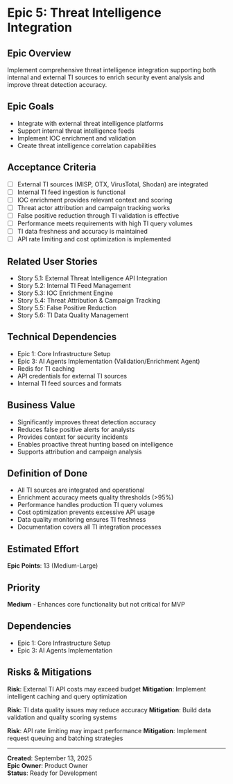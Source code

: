 # Epic 5: Threat Intelligence Integration

## Epic Overview
Implement comprehensive threat intelligence integration supporting both internal and external TI sources to enrich security event analysis and improve threat detection accuracy.

## Epic Goals
- Integrate with external threat intelligence platforms
- Support internal threat intelligence feeds
- Implement IOC enrichment and validation
- Create threat intelligence correlation capabilities

## Acceptance Criteria
- [ ] External TI sources (MISP, OTX, VirusTotal, Shodan) are integrated
- [ ] Internal TI feed ingestion is functional
- [ ] IOC enrichment provides relevant context and scoring
- [ ] Threat actor attribution and campaign tracking works
- [ ] False positive reduction through TI validation is effective
- [ ] Performance meets requirements with high TI query volumes
- [ ] TI data freshness and accuracy is maintained
- [ ] API rate limiting and cost optimization is implemented

## Related User Stories
- Story 5.1: External Threat Intelligence API Integration
- Story 5.2: Internal TI Feed Management
- Story 5.3: IOC Enrichment Engine
- Story 5.4: Threat Attribution & Campaign Tracking
- Story 5.5: False Positive Reduction
- Story 5.6: TI Data Quality Management

## Technical Dependencies
- Epic 1: Core Infrastructure Setup
- Epic 3: AI Agents Implementation (Validation/Enrichment Agent)
- Redis for TI caching
- API credentials for external TI sources
- Internal TI feed sources and formats

## Business Value
- Significantly improves threat detection accuracy
- Reduces false positive alerts for analysts
- Provides context for security incidents
- Enables proactive threat hunting based on intelligence
- Supports attribution and campaign analysis

## Definition of Done
- All TI sources are integrated and operational
- Enrichment accuracy meets quality thresholds (>95%)
- Performance handles production TI query volumes
- Cost optimization prevents excessive API usage
- Data quality monitoring ensures TI freshness
- Documentation covers all TI integration processes

## Estimated Effort
**Epic Points**: 13 (Medium-Large)

## Priority
**Medium** - Enhances core functionality but not critical for MVP

## Dependencies
- Epic 1: Core Infrastructure Setup
- Epic 3: AI Agents Implementation

## Risks & Mitigations
**Risk**: External TI API costs may exceed budget
**Mitigation**: Implement intelligent caching and query optimization

**Risk**: TI data quality issues may reduce accuracy
**Mitigation**: Build data validation and quality scoring systems

**Risk**: API rate limiting may impact performance
**Mitigation**: Implement request queuing and batching strategies

---
**Created**: September 13, 2025  
**Epic Owner**: Product Owner  
**Status**: Ready for Development